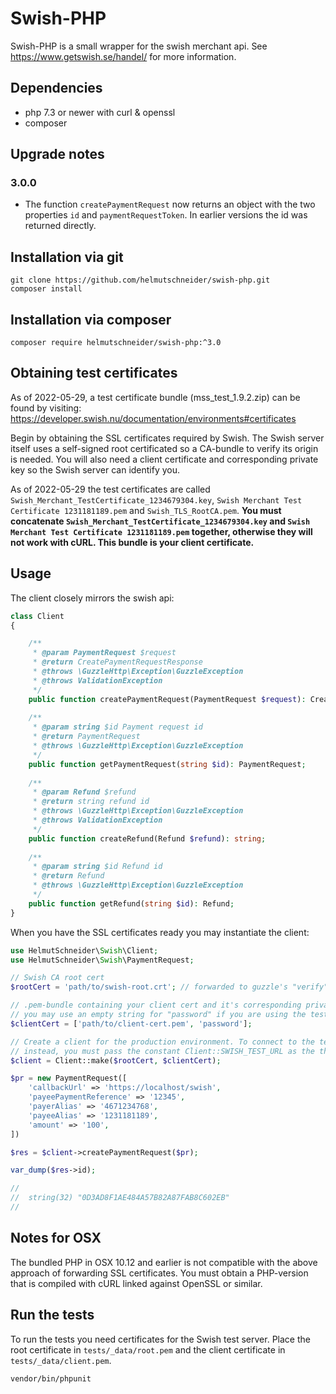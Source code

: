 # Swish-PHP
Swish-PHP is a small wrapper for the swish merchant api. See https://www.getswish.se/handel/ for more information.

## Dependencies
- php 7.3 or newer with curl & openssl
- composer

## Upgrade notes

### 3.0.0

- The function `createPaymentRequest` now returns an object with the two properties `id` and `paymentRequestToken`. In earlier versions the id was returned directly.

## Installation via git
```shell
git clone https://github.com/helmutschneider/swish-php.git
composer install
```

## Installation via composer
```shell
composer require helmutschneider/swish-php:^3.0
```

## Obtaining test certificates
As of 2022-05-29, a test certificate bundle (mss\_test\_1.9.2.zip) can be found by visiting:
https://developer.swish.nu/documentation/environments#certificates

Begin by obtaining the SSL certificates required by Swish. The Swish server itself uses a self-signed root
certificated so a CA-bundle to verify its origin is needed. You will also need a client certificate and
corresponding private key so the Swish server can identify you.

As of 2022-05-29 the test certificates are called `Swish_Merchant_TestCertificate_1234679304.key`, `Swish Merchant Test Certificate 1231181189.pem` and `Swish_TLS_RootCA.pem`.
**You must concatenate `Swish_Merchant_TestCertificate_1234679304.key` and `Swish Merchant Test Certificate 1231181189.pem` together, otherwise they will not work with cURL.
This bundle is your client certificate.**

## Usage
The client closely mirrors the swish api:
```php
class Client
{

    /**
     * @param PaymentRequest $request
     * @return CreatePaymentRequestResponse
     * @throws \GuzzleHttp\Exception\GuzzleException
     * @throws ValidationException
     */
    public function createPaymentRequest(PaymentRequest $request): CreatePaymentRequestResponse;
    
    /**
     * @param string $id Payment request id
     * @return PaymentRequest
     * @throws \GuzzleHttp\Exception\GuzzleException
     */
    public function getPaymentRequest(string $id): PaymentRequest;
    
    /**
     * @param Refund $refund
     * @return string refund id
     * @throws \GuzzleHttp\Exception\GuzzleException
     * @throws ValidationException
     */
    public function createRefund(Refund $refund): string;
    
    /**
     * @param string $id Refund id
     * @return Refund
     * @throws \GuzzleHttp\Exception\GuzzleException
     */
    public function getRefund(string $id): Refund;
}
```
When you have the SSL certificates ready you may instantiate the client:
```php
use HelmutSchneider\Swish\Client;
use HelmutSchneider\Swish\PaymentRequest;

// Swish CA root cert
$rootCert = 'path/to/swish-root.crt'; // forwarded to guzzle's "verify" option

// .pem-bundle containing your client cert and it's corresponding private key. forwarded to guzzle's "cert" option
// you may use an empty string for "password" if you are using the test certificates.
$clientCert = ['path/to/client-cert.pem', 'password'];

// Create a client for the production environment. To connect to the test environment
// instead, you must pass the constant Client::SWISH_TEST_URL as the third parameter.
$client = Client::make($rootCert, $clientCert);

$pr = new PaymentRequest([
    'callbackUrl' => 'https://localhost/swish',
    'payeePaymentReference' => '12345',
    'payerAlias' => '4671234768',
    'payeeAlias' => '1231181189',
    'amount' => '100',
])

$res = $client->createPaymentRequest($pr);

var_dump($res->id);

//
//  string(32) "0D3AD8F1AE484A57B82A87FAB8C602EB"
//

```

## Notes for OSX
The bundled PHP in OSX 10.12 and earlier is not compatible with the above approach of forwarding SSL certificates. You
must obtain a PHP-version that is compiled with cURL linked against OpenSSL or similar.

## Run the tests
To run the tests you need certificates for the Swish test server. Place the root certificate in `tests/_data/root.pem` and
the client certificate in `tests/_data/client.pem`.
```shell
vendor/bin/phpunit
```

